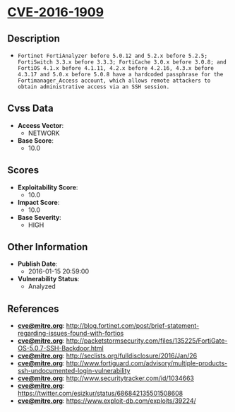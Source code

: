 
# [CVE-2016-1909](https://cve.mitre.org/cgi-bin/cvename.cgi?name=CVE-2016-1909)

## Description

- `Fortinet FortiAnalyzer before 5.0.12 and 5.2.x before 5.2.5; FortiSwitch 3.3.x before 3.3.3; FortiCache 3.0.x before 3.0.8; and FortiOS 4.1.x before 4.1.11, 4.2.x before 4.2.16, 4.3.x before 4.3.17 and 5.0.x before 5.0.8 have a hardcoded passphrase for the Fortimanager_Access account, which allows remote attackers to obtain administrative access via an SSH session.`

## Cvss Data

- **Access Vector**:
  - NETWORK
- **Base Score**:
  - 10.0

## Scores

- **Exploitability Score**:
  - 10.0
- **Impact Score**:
  - 10.0
- **Base Severity**:
  - HIGH

## Other Information

- **Publish Date**:
  - 2016-01-15 20:59:00
- **Vulnerability Status**:
  - Analyzed

## References

- **cve@mitre.org**: http://blog.fortinet.com/post/brief-statement-regarding-issues-found-with-fortios
- **cve@mitre.org**: http://packetstormsecurity.com/files/135225/FortiGate-OS-5.0.7-SSH-Backdoor.html
- **cve@mitre.org**: http://seclists.org/fulldisclosure/2016/Jan/26
- **cve@mitre.org**: http://www.fortiguard.com/advisory/multiple-products-ssh-undocumented-login-vulnerability
- **cve@mitre.org**: http://www.securitytracker.com/id/1034663
- **cve@mitre.org**: https://twitter.com/esizkur/status/686842135501508608
- **cve@mitre.org**: https://www.exploit-db.com/exploits/39224/
